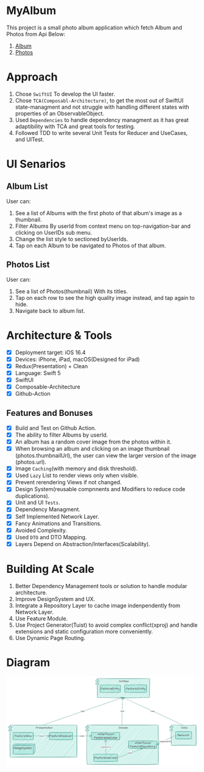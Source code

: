 # MyAlbum

This project is a small photo album application which fetch Album and Photos from Api Below:

1. [Album](https://jsonplaceholder.typicode.com/albums)
2. [Photos](https://jsonplaceholder.typicode.com/photos)

# Approach

1. Chose `SwiftUI` To develop the UI faster.
2. Chose `TCA(Composabl-Architecture)`, to get the most out of SwiftUI state-managment and not struggle with handling different states with properties of an ObservableObject.
3. Used `Dependencies` to handle dependency managment as it has great adaptibility with TCA and great tools for testing.
4. Followed TDD to write several Unit Tests for Reducer and UseCases, and UITest.

# UI Senarios

## Album List
User can:

1. See a list of Albums with the first photo of that album's image as a thumbnail.
2. Filter Albums By userId from context menu on top-navigation-bar and clicking on UserIDs sub menu.
3. Change the list style to sectioned byUserIds.
4. Tap on each Album to be navigated to Photos of that album.

## Photos List

User can:

1. See a list of Photos(thumbnail) With its titles.
2. Tap on each row to see the high quality image instead, and tap again to hide.
3. Navigate back to album list.

# Architecture & Tools

- [x] Deployment target: iOS 16.4
- [x] Devices: iPhone, iPad, macOS(Designed for iPad)
- [x] Redux(Presentation) + Clean
- [x] Language: Swift 5
- [x] SwiftUI
- [x] Composable-Architecture
- [x] Github-Action

## Features and Bonuses

- [x] Build and Test on Github Action.
- [x] The ability to filter Albums by userId.
- [x] An album has a random cover image from the photos within it.
- [x] When browsing an album and clicking on an image thumbnail (photos.thumbnailUrl), the user can view the larger version of the image (photos.url).
- [x] Image `Caching`(with memory and disk threshold).
- [x] Used `Lazy` List to render views only when visible.
- [x] Prevent rerendering Views if not changed.
- [x] Design System(reusable compnnents and Modifiers to reduce code duplications).
- [x] Unit and UI `Tests`.
- [x] Dependency Managment.
- [x] Self Implemented Network Layer.
- [x] Fancy Animations and Transitions.
- [x] Avoided Complexity.
- [x] Used `DTO` and DTO Mapping.
- [x] Layers Depend on Abstraction/Interfaces(Scalability).

# Building At Scale

1. Better Dependency Management tools or solution to handle modular architecture.
2. Improve DesignSystem and UX.
3. Integrate a Repository Layer to cache image indenpendently from Network Layer.
4. Use Feature Module.
5. Use Project Generator(Tuist) to avoid complex conflict(xproj) and handle extensions and static configuration more conveniently.
6. Use Dynamic Page Routing.

# Diagram

![](./resources/diagram.png)